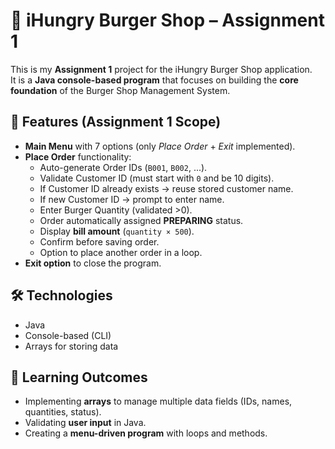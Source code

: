 # 🍔 iHungry Burger Shop – Assignment 1

This is my **Assignment 1** project for the iHungry Burger Shop application.  
It is a **Java console-based program** that focuses on building the **core foundation** of the Burger Shop Management System.

## 📌 Features (Assignment 1 Scope)
- **Main Menu** with 7 options (only *Place Order* + *Exit* implemented).
- **Place Order** functionality:
  - Auto-generate Order IDs (`B001`, `B002`, ...).
  - Validate Customer ID (must start with `0` and be 10 digits).
  - If Customer ID already exists → reuse stored customer name.
  - If new Customer ID → prompt to enter name.
  - Enter Burger Quantity (validated >0).
  - Order automatically assigned **PREPARING** status.
  - Display **bill amount** (`quantity × 500`).
  - Confirm before saving order.
  - Option to place another order in a loop.
- **Exit option** to close the program.

## 🛠️ Technologies
- Java
- Console-based (CLI)
- Arrays for storing data

## 🎯 Learning Outcomes
- Implementing **arrays** to manage multiple data fields (IDs, names, quantities, status).
- Validating **user input** in Java.
- Creating a **menu-driven program** with loops and methods.

